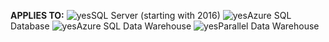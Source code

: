 <Token>**APPLIES TO:** ![yes](media/yes.png)SQL Server (starting with 2016) ![yes](media/yes.png)Azure SQL Database ![yes](media/yes.png)Azure SQL Data Warehouse ![yes](media/yes.png)Parallel Data Warehouse </Token>
